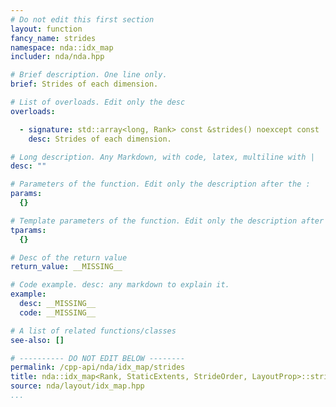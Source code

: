 ```yaml
---
# Do not edit this first section
layout: function
fancy_name: strides
namespace: nda::idx_map
includer: nda/nda.hpp

# Brief description. One line only.
brief: Strides of each dimension.

# List of overloads. Edit only the desc
overloads:

  - signature: std::array<long, Rank> const &strides() noexcept const
    desc: Strides of each dimension.

# Long description. Any Markdown, with code, latex, multiline with |
desc: ""

# Parameters of the function. Edit only the description after the :
params:
  {}

# Template parameters of the function. Edit only the description after the :
tparams:
  {}

# Desc of the return value
return_value: __MISSING__

# Code example. desc: any markdown to explain it.
example:
  desc: __MISSING__
  code: __MISSING__

# A list of related functions/classes
see-also: []

# ---------- DO NOT EDIT BELOW --------
permalink: /cpp-api/nda/idx_map/strides
title: nda::idx_map<Rank, StaticExtents, StrideOrder, LayoutProp>::strides
source: nda/layout/idx_map.hpp
...
```


